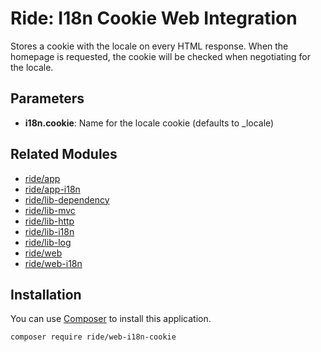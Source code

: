 # Ride: I18n Cookie Web Integration

Stores a cookie with the locale on every HTML response.
When the homepage is requested, the cookie will be checked when negotiating for the locale.

## Parameters

* __i18n.cookie__: Name for the locale cookie (defaults to _locale)

## Related Modules 

- [ride/app](https://github.com/all-ride/ride-app)
- [ride/app-i18n](https://github.com/all-ride/ride-app-i18n)
- [ride/lib-dependency](https://github.com/all-ride/ride-lib-dependency)
- [ride/lib-mvc](https://github.com/all-ride/ride-lib-mvc)
- [ride/lib-http](https://github.com/all-ride/ride-lib-http)
- [ride/lib-i18n](https://github.com/all-ride/ride-lib-i18n)
- [ride/lib-log](https://github.com/all-ride/ride-lib-log)
- [ride/web](https://github.com/all-ride/ride-web)
- [ride/web-i18n](https://github.com/all-ride/ride-web-i18n)

## Installation

You can use [Composer](http://getcomposer.org) to install this application.

```
composer require ride/web-i18n-cookie
```
